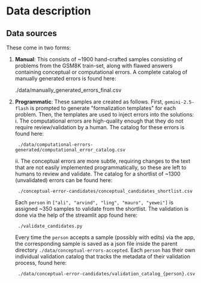 # Data description

## Data sources

These come in two forms:

1. **Manual**: This consists of ~1900 hand-crafted samples consisting of problems from the GSM8K train-set, along with flawed answers containing conceptual or computational errors. A complete catalog of manually generated errors is found here:

    ./data/manually_generated_errors_final.csv

2. **Programmatic**: These samples are created as follows. First, `gemini-2.5-flash` is prompted to generate "formalization templates" for each problem. Then, the templates are used to inject errors into the solutions:
    i. The computational errors are high-quality enough that they do not require review/validation by a human.
    The catalog for these errors is found here:

        ./data/computational-errors-generated/computational_error_catalog.csv

    ii. The conceptual errors are more subtle, requiring changes to the text that are not easily implemented programmatically, so these are left to humans to review and validate. The catalog for a shortlist of ~1300 (unvalidated) errors can be found here:

        ./conceptual-error-candidates/conceptual_candidates_shortlist.csv

    Each `person` in `["ali", "arvind", "ling", "mauro", "yewei"]` is assigned ~350 samples to validate from the shortlist. The validation is done via the help of the streamlit app found here:

        ./validate_candidates.py

    Every time the `person` accepts a sample (possibly with edits) via the app, the corresponding sample is saved as a json file inside the parent directory `./data/conceptual-errors-accepted`. Each `person` has their own individual validation catalog that tracks the metadata of their validation process, found here:

        ./data/conceptual-error-candidates/validation_catalog_{person}.csv